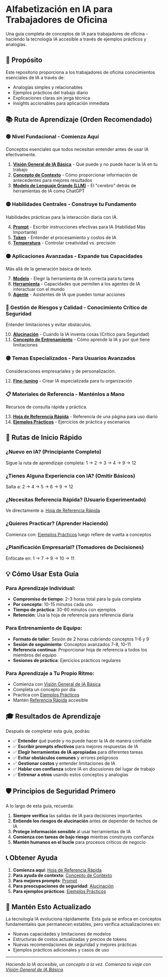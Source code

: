 # Alfabetización en IA para Trabajadores de Oficina

Una guía completa de conceptos de IA para trabajadores de oficina - haciendo la tecnología IA accesible a través de ejemplos prácticos y analogías.

## 🎯 Propósito

Este repositorio proporciona a los trabajadores de oficina conocimientos esenciales de IA a través de:
- Analogías simples y relacionables
- Ejemplos prácticos del trabajo diario
- Explicaciones claras sin jerga técnica
- Insights accionables para aplicación inmediata

## 📚 Ruta de Aprendizaje (Orden Recomendado)

### 🟢 **Nivel Fundacional** - Comienza Aquí
Conceptos esenciales que todos necesitan entender antes de usar IA efectivamente.

1. **[Visión General de IA Básica](./ai-basics-overview.md)** - Qué puede y no puede hacer la IA en tu trabajo
2. **[Concepto de Contexto](./04-context-concept)** - Cómo proporcionar información de antecedentes para mejores resultados
3. **[Modelo de Lenguaje Grande (LLM)](./01-large-language-model.md)** - El "cerebro" detrás de herramientas de IA como ChatGPT

### 🟡 **Habilidades Centrales** - Construye tu Fundamento
Habilidades prácticas para la interacción diaria con IA.

4. **[Prompt](./05-prompt)** - Escribir instrucciones efectivas para IA (Habilidad Más Importante)
5. **[Token](./03-token.md)** - Entender el procesamiento y costos de IA
6. **[Temperatura](./06-temperature)** - Controlar creatividad vs. precisión

### 🟠 **Aplicaciones Avanzadas** - Expande tus Capacidades
Más allá de la generación básica de texto.

7. **[Modelo](./02-model.md)** - Elegir la herramienta de IA correcta para tu tarea
8. **[Herramienta](./07-tool)** - Capacidades que permiten a los agentes de IA interactuar con el mundo
9. **[Agente](./08-agent)** - Asistentes de IA que pueden tomar acciones

### 🔴 **Gestión de Riesgos y Calidad** - Conocimiento Crítico de Seguridad
Entender limitaciones y evitar obstáculos.

10. **[Alucinación](./09-hallucination)** - Cuando la IA inventa cosas (Crítico para Seguridad)
11. **[Concepto de Entrenamiento](./11-training-concept)** - Cómo aprende la IA y por qué tiene limitaciones

### 🟣 **Temas Especializados** - Para Usuarios Avanzados
Consideraciones empresariales y de personalización.

12. **[Fine-tuning](./10-fine-tuning)** - Crear IA especializada para tu organización

### 📋 **Materiales de Referencia** - Manténlos a Mano
Recursos de consulta rápida y práctica.

13. **[Hoja de Referencia Rápida](./quick-reference-cheat-sheet.md)** - Referencia de una página para uso diario
14. **[Ejemplos Prácticos](./hands-on-examples.md)** - Ejercicios de práctica y escenarios

## 🚀 Rutas de Inicio Rápido

### **¿Nuevo en IA?** (Principiante Completo)
Sigue la ruta de aprendizaje completa: 1 → 2 → 3 → 4 → 9 → 12

### **¿Tienes Alguna Experiencia con IA?** (Omitir Básicos)
Salta a: 2 → 4 → 5 → 6 → 9 → 12

### **¿Necesitas Referencia Rápida?** (Usuario Experimentado)
Ve directamente a: [Hoja de Referencia Rápida](./quick-reference-cheat-sheet.md)

### **¿Quieres Practicar?** (Aprender Haciendo)
Comienza con: [Ejemplos Prácticos](./hands-on-examples.md) luego refiere de vuelta a conceptos

### **¿Planificación Empresarial?** (Tomadores de Decisiones)
Enfócate en: 1 → 7 → 9 → 10 → 11

## 💡 Cómo Usar Esta Guía

### **Para Aprendizaje Individual:**
- **Compromiso de tiempo**: 2-3 horas total para la guía completa
- **Por concepto**: 10-15 minutos cada uno
- **Tiempo de práctica**: 30-60 minutos con ejemplos
- **Retención**: Usa la hoja de referencia para referencia diaria

### **Para Entrenamiento de Equipo:**
- **Formato de taller**: Sesión de 2 horas cubriendo conceptos 1-6 y 9
- **Sesión de seguimiento**: Conceptos avanzados 7-8, 10-11
- **Referencia continua**: Proporcionar hoja de referencia a todos los miembros del equipo
- **Sesiones de práctica**: Ejercicios prácticos regulares

### **Para Aprendizaje a Tu Propio Ritmo:**
- Comienza con [Visión General de IA Básica](./ai-basics-overview.md)
- Completa un concepto por día
- Practica con [Ejemplos Prácticos](./hands-on-examples.md)
- Mantén [Referencia Rápida](./quick-reference-cheat-sheet.md) accesible

## 🎓 Resultados de Aprendizaje

Después de completar esta guía, podrás:
- ✅ **Entender** qué puede y no puede hacer la IA de manera confiable
- ✅ **Escribir prompts efectivos** para mejores respuestas de IA
- ✅ **Elegir herramientas de IA apropiadas** para diferentes tareas
- ✅ **Evitar obstáculos comunes** y errores peligrosos
- ✅ **Gestionar costos** y entender limitaciones de IA
- ✅ **Hablar con confianza** sobre IA en discusiones del lugar de trabajo
- ✅ **Entrenar a otros** usando estos conceptos y analogías

## 🛡️ Principios de Seguridad Primero

A lo largo de esta guía, recuerda:
1. **Siempre verifica** las salidas de IA para decisiones importantes
2. **Entiende los riesgos de alucinación** antes de depender de hechos de IA
3. **Protege información sensible** al usar herramientas de IA
4. **Comienza con tareas de bajo riesgo** mientras construyes confianza
5. **Mantén humanos en el bucle** para procesos críticos de negocio

## 📞 Obtener Ayuda

1. **Comienza aquí**: [Hoja de Referencia Rápida](./quick-reference-cheat-sheet.md)
2. **Para ayuda de contexto**: [Concepto de Contexto](./04-context-concept)
3. **Para mejores prompts**: [Prompt](./05-prompt)
4. **Para preocupaciones de seguridad**: [Alucinación](./09-hallucination)
5. **Para ejemplos prácticos**: [Ejemplos Prácticos](./hands-on-examples.md)

## 🔄 Mantén Esto Actualizado

La tecnología IA evoluciona rápidamente. Esta guía se enfoca en conceptos fundamentales que permanecen estables, pero verifica actualizaciones en:
- Nuevas capacidades y limitaciones de modelos
- Estructuras de costos actualizadas y precios de tokens
- Nuevas recomendaciones de seguridad y mejores prácticas
- Ejemplos prácticos adicionales y casos de uso

---

*Haciendo la IA accesible, un concepto a la vez. Comienza tu viaje con [Visión General de IA Básica](./ai-basics-overview.md).*
